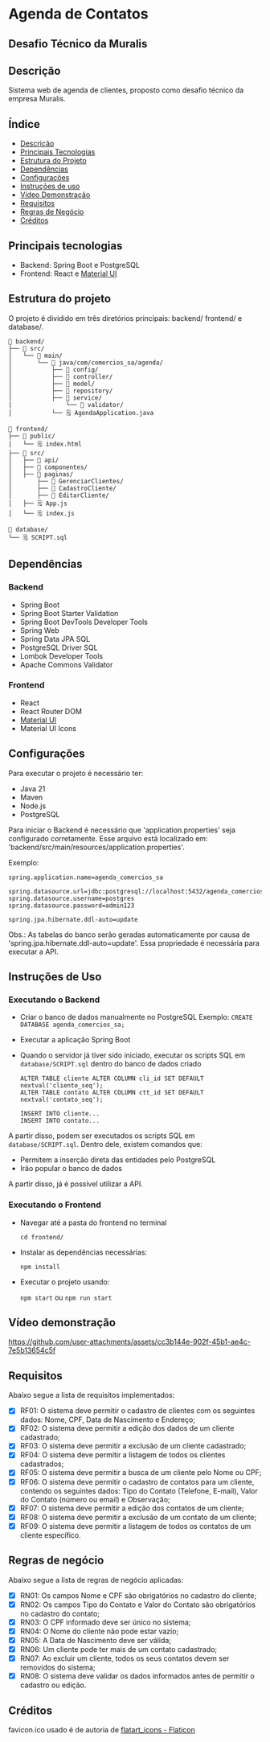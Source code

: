 # Agenda de Contatos
## Desafio Técnico da Muralis

## Descrição

Sistema web de agenda de clientes, proposto como desafio técnico da empresa Muralis.

## Índice
   * [Descrição](#descrição)
   * [Principais Tecnologias](#principais-tecnologias)
   * [Estrutura do Projeto](#estrutura-do-projeto)
   * [Dependências](#dependências)
   * [Configurações](#configurações)
   * [Instruções de uso](#instruções-de-uso)
   * [Vídeo Demonstração](#vídeo-demonstração)
   * [Requisitos](#vídeo-demonstração)
   * [Regras de Negócio](#vídeo-demonstração)
   * [Créditos](#créditos)

## Principais tecnologias

- Backend: Spring Boot e PostgreSQL
- Frontend: React e [Material UI](https://mui.com/)

## Estrutura do projeto
O projeto é dividido em três diretórios principais: backend/ frontend/ e database/.

    📁 backend/
    ├── 📁 src/
    │   └── 📁 main/
    │       └── 📁 java/com/comercios_sa/agenda/
    │           ├── 📁 config/
    │           ├── 📁 controller/
    │           ├── 📁 model/
    │           ├── 📁 repository/
    │           ├── 📁 service/
    |               └── 📁 validator/
    │           └── 🗒 AgendaApplication.java

    📁 frontend/
    ├── 📁 public/
    │   └── 🗒 index.html
    ├── 📁 src/
    │   ├── 📁 api/
    │   ├── 📁 componentes/
    │   ├── 📁 paginas/
    │       ├── 📁 GerenciarClientes/
    │       ├── 📁 CadastroCliente/
    │       ├── 📁 EditarCliente/
    │   ├── 🗒 App.js
    │   └── 🗒 index.js

    📁 database/
    └── 🗒 SCRIPT.sql 

## Dependências

### Backend
- Spring Boot
- Spring Boot Starter Validation
- Spring Boot DevTools Developer Tools
- Spring Web
- Spring Data JPA SQL
- PostgreSQL Driver SQL
- Lombok Developer Tools
- Apache Commons Validator

### Frontend 
- React
- React Router DOM
- [Material UI](https://mui.com/material-ui/getting-started/installation/)
- Material UI Icons

## Configurações
Para executar o projeto é necessário ter:
- Java 21
- Maven
- Node.js
- PostgreSQL

Para iniciar o Backend é necessário que 'application.properties' seja configurado corretamente. Esse arquivo está localizado em: 'backend/src/main/resources/application.properties'.

Exemplo:

```
spring.application.name=agenda_comercios_sa

spring.datasource.url=jdbc:postgresql://localhost:5432/agenda_comercios_sa
spring.datasource.username=postgres
spring.datasource.password=admin123

spring.jpa.hibernate.ddl-auto=update
```

Obs.: As tabelas do banco serão geradas automaticamente por causa de 'spring.jpa.hibernate.ddl-auto=update'. Essa propriedade é necessária para executar a API.

## Instruções de Uso

### Executando o Backend
- Criar o banco de dados manualmente no PostgreSQL
    Exemplo: `CREATE DATABASE agenda_comercios_sa;`

- Executar a aplicação Spring Boot

- Quando o servidor já tiver sido iniciado, executar os scripts SQL em `database/SCRIPT.sql` dentro do banco de dados criado

    ```
    ALTER TABLE cliente ALTER COLUMN cli_id SET DEFAULT nextval('cliente_seq');
    ALTER TABLE contato ALTER COLUMN ctt_id SET DEFAULT nextval('contato_seq');

    INSERT INTO cliente...
    INSERT INTO contato...
    ```

A partir disso, podem ser executados os scripts SQL em `database/SCRIPT.sql`. Dentro dele, existem comandos que:
- Permitem a inserção direta das entidades pelo PostgreSQL
- Irão popular o banco de dados

A partir disso, já é possível utilizar a API.

### Executando o Frontend
- Navegar até a pasta do frontend no terminal

    `cd frontend/`

- Instalar as dependências necessárias:

    `npm install`

- Executar o projeto usando:

    `npm start` ou `npm run start`

## Vídeo demonstração
https://github.com/user-attachments/assets/cc3b144e-902f-45b1-ae4c-7e5b13654c5f

## Requisitos
Abaixo segue a lista de requisitos implementados:
- [x] RF01: O sistema deve permitir o cadastro de clientes com os seguintes dados: Nome,
CPF, Data de Nascimento e Endereço;
- [x] RF02: O sistema deve permitir a edição dos dados de um cliente cadastrado;
- [x] RF03: O sistema deve permitir a exclusão de um cliente cadastrado;
- [x] RF04: O sistema deve permitir a listagem de todos os clientes cadastrados;
- [x] RF05: O sistema deve permitir a busca de um cliente pelo Nome ou CPF;
- [x] RF06: O sistema deve permitir o cadastro de contatos para um cliente, contendo os
seguintes dados: Tipo do Contato (Telefone, E-mail), Valor do Contato (número ou email) e Observação;
- [x] RF07: O sistema deve permitir a edição dos contatos de um cliente;
- [x] RF08: O sistema deve permitir a exclusão de um contato de um cliente;
- [x] RF09: O sistema deve permitir a listagem de todos os contatos de um cliente
específico.

## Regras de negócio
Abaixo segue a lista de regras de negócio aplicadas:
- [x] RN01: Os campos Nome e CPF são obrigatórios no cadastro do cliente;
- [x] RN02: Os campos Tipo do Contato e Valor do Contato são obrigatórios no cadastro do
contato;
- [x] RN03: O CPF informado deve ser único no sistema;
- [x] RN04: O Nome do cliente não pode estar vazio;
- [x] RN05: A Data de Nascimento deve ser válida;
- [x] RN06: Um cliente pode ter mais de um contato cadastrado;
- [x] RN07: Ao excluir um cliente, todos os seus contatos devem ser removidos do sistema;
- [x] RN08: O sistema deve validar os dados informados antes de permitir o cadastro ou
edição.

## Créditos
favicon.ico usado é de autoria de [flatart_icons - Flaticon](https://www.flaticon.com/br/autores/flatart-icons)